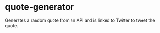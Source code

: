# quote-generator
Generates a random quote from an API and is linked to Twitter to tweet the quote.
